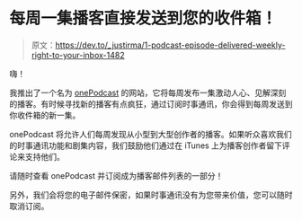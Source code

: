 # 每周一集播客直接发送到您的收件箱！

> 原文：<https://dev.to/_justirma/1-podcast-episode-delivered-weekly-right-to-your-inbox-1482>

嗨！

我推出了一个名为 [onePodcast](https://onepodcast.xyz) 的网站，它将每周发布一集激动人心、见解深刻的播客。有时候寻找新的播客有点疯狂，通过订阅时事通讯，你会得到每周发送到你收件箱的新一集。

onePodcast 将允许人们每周发现从小型到大型创作者的播客。如果听众喜欢我们的时事通讯功能和剧集内容，我们鼓励他们通过在 iTunes 上为播客创作者留下评论来支持他们。

请随时查看 onePodcast 并订阅成为播客邮件列表的一部分！

另外，我们会将您的电子邮件保密，如果时事通讯没有为您带来价值，您可以随时取消订阅。